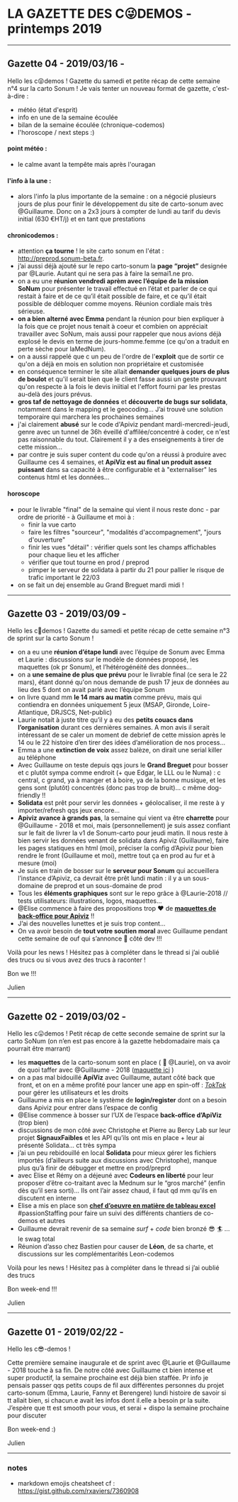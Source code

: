 # LA GAZETTE DES C:stuck_out_tongue_winking_eye:DEMOS - printemps 2019


---------
## Gazette 04 - 2019/03/16 - 

Hello les c:stuck_out_tongue_closed_eyes:demos ! Gazette du samedi et petite récap de cette semaine n°4 sur la carto Sonum ! Je vais tenter un nouveau format de gazette, c'est-à-dire : 

- météo (état d'esprit) 
- info en une de la semaine écoulée
- bilan de la semaine écoulée (chronique-codemos)
- l'horoscope / next steps :)

#### **point météo** : 
- le calme avant la tempête mais après l'ouragan

#### **l'info à la une** : 
  - alors l'info la plus importante de la semaine : on a négocié plusieurs jours de plus pour finir le développement du site de carto-sonum avec @Guillaume. Donc on a 2x3 jours à compter de lundi au tarif du devis initial (630 €HT/j) et en tant que prestations

#### **chronicodemos** : 
  - attention **ça tourne** ! le site carto sonum en l'état : http://preprod.sonum-beta.fr. 
  - j’ai aussi déjà ajouté sur le repo carto-sonum la **page “projet”** designée par @Laurie. Autant qui ne sera pas à faire la semai1.ne pro. 
  - on a eu une **réunion vendredi aprèm avec l’équipe de la mission SoNum** pour présenter le travail effectué en l’état et parler de ce qui restait à faire et de ce qu’il était possible de faire, et ce qu’il était possible de débloquer comme moyens. Réunion cordiale mais très sérieuse.
  - **on a bien alterné avec Emma** pendant la réunion pour bien expliquer à la fois que ce projet nous tenait à coeur et combien on appréciait travailler avec SoNum, mais aussi pour rappeler que nous avions déjà explosé le devis en terme de jours-homme.femme (ce qu'on a traduit en perte sèche pour laMedNum). 
  - on a aussi rappelé que c un peu de l'ordre de l'**exploit** que de sortir ce qu'on a déjà en mois en solution non propriétaire et customisée
  - en conséquence terminer le site allait **demander quelques jours de plus de boulot** et qu'il serait bien que le client fasse aussi un geste prouvant qu'on respecte à la fois le devis iniitial et l'effort fourni par les prestas au-delà des jours prévus. 
  - **gros taf de nettoyage de données** et **découverte de bugs sur solidata**, notamment dans le mapping et le geocoding... J’ai trouvé une solution temporaire qui marchera les prochaines semaines
  - j'ai clairement **abusé** sur le code d'Apiviz pendant mardi-mercredi-jeudi, genre avec un tunnel de 36h éveillé d'affilée/concentré à coder, ce n'est pas raisonnable du tout. Clairement il y a des enseignements à tirer de cette mission...
  - par contre je suis super content du code qu'on a réussi à produire avec Guillaume ces 4 semaines, et **ApiViz est au final un produit assez puissant** dans sa capacité à être configurable et à "externaliser" les contenus html et les données... 

#### **horoscope**
  - pour le livrable "final" de la semaine qui vient il nous reste donc - par ordre de priorité - à Guillaume et moi à : 
    - finir la vue carto
    - faire les filtres "sourceur", "modalités d'accompagnement", "jours d'ouverture"
    - finir les vues "détail" : vérifier quels sont les champs affichables pour chaque lieu et les afficher
    - vérifier que tout tourne en prod / preprod
    - pimper le serveur de solidata à partir du 21 pour pallier le risque de trafic important le 22/03
  - on se fait un dej ensemble au Grand Breguet mardi midi ! 
  

----------
## Gazette 03 - 2019/03/09 - 

Hello les c:grimacing:demos ! Gazette du samedi et petite récap de cette semaine n°3 de sprint sur la carto Sonum !

- on a eu une **réunion d’étape lundi** avec l’équipe de Sonum avec Emma et Laurie : discussions sur le modèle de données proposé, les maquettes (ok pr Sonum), et l’hétérogénéité des données...
- on a **une semaine de plus que prévu** pour le livrable final (ce sera le 22 mars), étant donné qu'on nous demande de push 17 jeux de données au lieu des 5 dont on avait parlé avec l’équipe Sonum
- on livre quand mm **le 14 mars au matin** comme prévu, mais qui contiendra en données uniquement 5 jeux (MSAP, Gironde, Loire-Atlantique, DRJSCS, Net-public)
- Laurie notait à juste titre qu’il y a eu des **petits couacs dans l’organisation** durant ces dernières semaines. A mon avis il serait intéressant de se caler un moment de debrief de cette mission après le 14 ou le 22 histoire d’en tirer des idées d’amélioration de nos process...
- Emma a une **extinction de voix** assez balèze, on dirait une serial killer au téléphone
- Avec Guillaume on teste depuis qqs jours le **Grand Breguet** pour bosser et c plutôt sympa comme endroit (+ que Edgar, le LLL ou le Numa) : c central, c grand, ya à manger et à boire, ya de la bonne musique, et les gens sont (plutôt) concentrés (donc pas trop de bruit)... c même dog-friendly !!
- **Solidata** est prêt pour servir les données + géolocaliser, il me reste à y importer/refresh qqs jeux encore...
- **Apiviz avance à grands pas**, la semaine qui vient va être **charrette** pour @Guillaume - 2018 et moi, mais (personnellement) je suis assez confiant sur le fait de livrer la v1 de Sonum-carto pour jeudi matin. Il nous reste à bien servir les données venant de solidata dans Apiviz (Guillaume), faire les pages statiques en html (moi), préciser la config d’Apiviz pour bien rendre le front (Guillaume et moi), mettre tout ça en prod au fur et à mesure (moi)
- Je suis en train de bosser sur le **serveur pour Sonum** qui accueillera l’instance d’Apiviz, ca devrait être prêt lundi matin : il y a un sous-domaine de preprod et un sous-domaine de prod
- Tous les **éléments graphiques** sont sur le repo grâce à @Laurie-2018 // tests utilisateurs: illustrations, logos, maquettes...
- @Elise commence à faire des propositions trop :heart: de **[maquettes de back-office pour Apiviz](https://xd.adobe.com/spec/0f58687f-385a-436f-4ad7-22dc4d321bec-7969/)** !!
- J’ai des nouvelles lunettes et je suis trop content...
- On va avoir besoin de **tout votre soutien moral** avec Guillaume pendant cette semaine de ouf qui s’annonce :slightly_smiling_face: côté dev !!!

Voilà pour les news ! Hésitez pas à compléter dans le thread si j’ai oublié des trucs ou si vous avez des trucs à raconter !

Bon we !!!

Julien

------
## Gazette 02 - 2019/03/02 - 

Hello les c:stuck_out_tongue:demos ! Petit récap de cette seconde semaine de sprint sur la carto SoNum (on n’en est pas encore à la gazette hebdomadaire mais ça pourrait être marrant)

- les **maquettes** de la carto-sonum sont en place ( :pray: @Laurie), on va avoir de quoi taffer avec @Guillaume - 2018 ([maquette ici](https://www.figma.com/proto/ZpwFxIAo4LqDnD5pn6PZjLjd/SoNum?node-id=9%3A17073&scaling=min-zoom&redirected=1) )
- on a pas mal bidouillé **ApiViz** avec Guillaume, autant côté back que front, et on en a même profité pour lancer une app en spin-off : [*TokTok*](https://github.com/co-demos/toktok) pour gérer les utilisateurs et les droits
- Guillaume a mis en place le système de **login/register** dont on a besoin dans Apiviz pour entrer dans l’espace de config
- @Elise commence à bosser sur l’UX de l’espace **back-office d’ApiViz** (trop bien)
- discussions de mon côté avec Christophe et Pierre au Bercy Lab sur leur projet **SignauxFaibles** et les API qu’ils ont mis en place + leur ai présenté Solidata... ct très sympa
- j’ai un peu rebidouillé en local **Solidata** pour mieux gérer les fichiers importés (d’ailleurs suite aux discussions avec Christophe), manque plus qu’à finir de débugger et mettre en prod/preprd
- avec Elise et Rémy on a déjeuné avec **Codeurs en liberté** pour leur proposer d’être co-traitant avec la Mednum sur le “gros marché” (enfin dès qu’il sera sorti)... Ils ont l’air assez chaud, il faut qd mm qu’ils en discutent en interne
- Elise a mis en place son **[chef d’oeuvre en matière de tableau excel](https://docs.google.com/spreadsheets/d/1irW5P3PJq_kNSBbXy7_RV0LWJhvJD2bazjDQB10Xhp8/edit#gid=0)** #passionStaffing pour faire un suivi des différents chantiers de co-demos et autres
- Guillaume devrait revenir de sa semaine *surf* + *code* bien bronzé :sunglasses: :surfer: ... le swag total
- Réunion d’asso chez Bastien pour causer de **Léon**, de sa charte, et discussions sur les complémentarités Leon-codemos

Voilà pour les news ! Hésitez pas à compléter dans le thread si j’ai oublié des trucs

Bon week-end !!! 

Julien

------
## Gazette 01 - 2019/02/22 - 

Hello les c:sunglasses:-demos ! 

Cette première semaine inaugurale et de sprint avec @Laurie et @Guillaume - 2018 touche à sa fin. 
De notre côté avec Guillaume ct bien intense et super productif, la semaine prochaine est déjà bien staffée. 
Pr info je pensais passer qqs petits coups de fil aux différentes personnes du projet carto-sonum (Emma, Laurie, Fanny et Berengere) lundi histoire de savoir si tt allait bien, si chacun.e avait les infos dont il.elle a besoin pr la suite. J’espère que tt est smooth pour vous, et serai + dispo la semaine prochaine pour discuter 

Bon week-end :)

Julien

---- 
### notes
- markdown emojis cheatsheet cf : https://gist.github.com/rxaviers/7360908 
